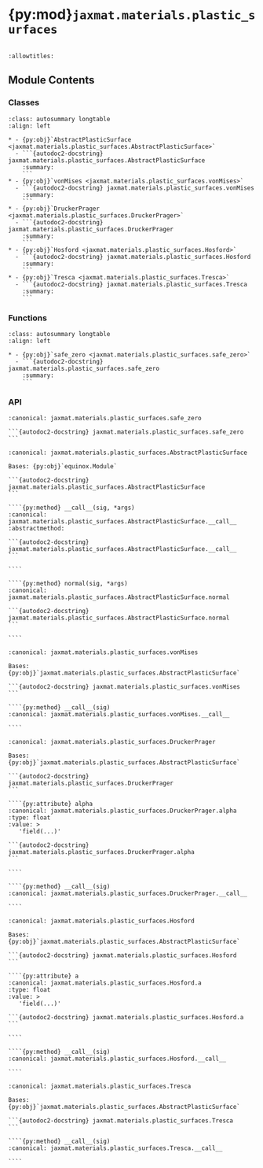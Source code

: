 # {py:mod}`jaxmat.materials.plastic_surfaces`

```{py:module} jaxmat.materials.plastic_surfaces
```

```{autodoc2-docstring} jaxmat.materials.plastic_surfaces
:allowtitles:
```

## Module Contents

### Classes

````{list-table}
:class: autosummary longtable
:align: left

* - {py:obj}`AbstractPlasticSurface <jaxmat.materials.plastic_surfaces.AbstractPlasticSurface>`
  - ```{autodoc2-docstring} jaxmat.materials.plastic_surfaces.AbstractPlasticSurface
    :summary:
    ```
* - {py:obj}`vonMises <jaxmat.materials.plastic_surfaces.vonMises>`
  - ```{autodoc2-docstring} jaxmat.materials.plastic_surfaces.vonMises
    :summary:
    ```
* - {py:obj}`DruckerPrager <jaxmat.materials.plastic_surfaces.DruckerPrager>`
  - ```{autodoc2-docstring} jaxmat.materials.plastic_surfaces.DruckerPrager
    :summary:
    ```
* - {py:obj}`Hosford <jaxmat.materials.plastic_surfaces.Hosford>`
  - ```{autodoc2-docstring} jaxmat.materials.plastic_surfaces.Hosford
    :summary:
    ```
* - {py:obj}`Tresca <jaxmat.materials.plastic_surfaces.Tresca>`
  - ```{autodoc2-docstring} jaxmat.materials.plastic_surfaces.Tresca
    :summary:
    ```
````

### Functions

````{list-table}
:class: autosummary longtable
:align: left

* - {py:obj}`safe_zero <jaxmat.materials.plastic_surfaces.safe_zero>`
  - ```{autodoc2-docstring} jaxmat.materials.plastic_surfaces.safe_zero
    :summary:
    ```
````

### API

````{py:function} safe_zero(method)
:canonical: jaxmat.materials.plastic_surfaces.safe_zero

```{autodoc2-docstring} jaxmat.materials.plastic_surfaces.safe_zero
```
````

`````{py:class} AbstractPlasticSurface
:canonical: jaxmat.materials.plastic_surfaces.AbstractPlasticSurface

Bases: {py:obj}`equinox.Module`

```{autodoc2-docstring} jaxmat.materials.plastic_surfaces.AbstractPlasticSurface
```

````{py:method} __call__(sig, *args)
:canonical: jaxmat.materials.plastic_surfaces.AbstractPlasticSurface.__call__
:abstractmethod:

```{autodoc2-docstring} jaxmat.materials.plastic_surfaces.AbstractPlasticSurface.__call__
```

````

````{py:method} normal(sig, *args)
:canonical: jaxmat.materials.plastic_surfaces.AbstractPlasticSurface.normal

```{autodoc2-docstring} jaxmat.materials.plastic_surfaces.AbstractPlasticSurface.normal
```

````

`````

`````{py:class} vonMises
:canonical: jaxmat.materials.plastic_surfaces.vonMises

Bases: {py:obj}`jaxmat.materials.plastic_surfaces.AbstractPlasticSurface`

```{autodoc2-docstring} jaxmat.materials.plastic_surfaces.vonMises
```

````{py:method} __call__(sig)
:canonical: jaxmat.materials.plastic_surfaces.vonMises.__call__

````

`````

`````{py:class} DruckerPrager
:canonical: jaxmat.materials.plastic_surfaces.DruckerPrager

Bases: {py:obj}`jaxmat.materials.plastic_surfaces.AbstractPlasticSurface`

```{autodoc2-docstring} jaxmat.materials.plastic_surfaces.DruckerPrager
```

````{py:attribute} alpha
:canonical: jaxmat.materials.plastic_surfaces.DruckerPrager.alpha
:type: float
:value: >
   'field(...)'

```{autodoc2-docstring} jaxmat.materials.plastic_surfaces.DruckerPrager.alpha
```

````

````{py:method} __call__(sig)
:canonical: jaxmat.materials.plastic_surfaces.DruckerPrager.__call__

````

`````

`````{py:class} Hosford
:canonical: jaxmat.materials.plastic_surfaces.Hosford

Bases: {py:obj}`jaxmat.materials.plastic_surfaces.AbstractPlasticSurface`

```{autodoc2-docstring} jaxmat.materials.plastic_surfaces.Hosford
```

````{py:attribute} a
:canonical: jaxmat.materials.plastic_surfaces.Hosford.a
:type: float
:value: >
   'field(...)'

```{autodoc2-docstring} jaxmat.materials.plastic_surfaces.Hosford.a
```

````

````{py:method} __call__(sig)
:canonical: jaxmat.materials.plastic_surfaces.Hosford.__call__

````

`````

`````{py:class} Tresca
:canonical: jaxmat.materials.plastic_surfaces.Tresca

Bases: {py:obj}`jaxmat.materials.plastic_surfaces.AbstractPlasticSurface`

```{autodoc2-docstring} jaxmat.materials.plastic_surfaces.Tresca
```

````{py:method} __call__(sig)
:canonical: jaxmat.materials.plastic_surfaces.Tresca.__call__

````

`````
